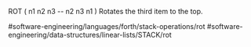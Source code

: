 ROT
	( n1 n2 n3 -- n2 n3 n1 )
Rotates the third item to the top.

#software-engineering/languages/forth/stack-operations/rot #software-engineering/data-structures/linear-lists/STACK/rot


